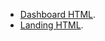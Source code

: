 - [Dashboard HTML](https://github.ncsu.edu/engr-csc342/csc342-2024Spring-yfshakht/blob/main/Homework1/Part2/dashboard.html).
- [Landing HTML](https://github.ncsu.edu/engr-csc342/csc342-2024Spring-yfshakht/blob/main/Homework1/Part1/landing.html).
